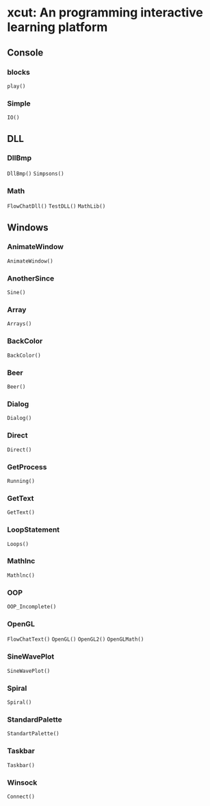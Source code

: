 # xcut: An programming interactive learning platform

## Console
### blocks
``` play() ```
### Simple
``` IO() ```

## DLL
### DllBmp
```DllBmp()```
```Simpsons()```
### Math
```FlowChatDll()```
```TestDLL()```
```MathLib()```
## Windows
### AnimateWindow
```AnimateWindow()```

### AnotherSince
```Sine()```

### Array
```Arrays()```

### BackColor
```BackColor()```

### Beer
```Beer()```

### Dialog
```Dialog()```

### Direct
```Direct()```

### GetProcess
```Running()```

### GetText
```GetText()```

### LoopStatement
```Loops()```

### Mathlnc
```Mathlnc()```

### OOP
```OOP_Incomplete()```

### OpenGL
```FlowChatText()```
```OpenGL()```
```OpenGL2()```
```OpenGLMath()```

### SineWavePlot
```SineWavePlot()```

### Spiral
```Spiral()```

### StandardPalette
```StandartPalette()```

### Taskbar
```Taskbar()```

### Winsock
```Connect()```





